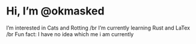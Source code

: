 # Hi, I’m @okmasked
 I’m interested in Cats and Rotting /br
 I’m currently learning Rust and LaTex /br
 Fun fact: I have no idea which me i am currently

<!---
okmasked/okmasked is a ✨ special ✨ repository because its `README.md` (this file) appears on your GitHub profile.
You can click the Preview link to take a look at your changes.
--->
